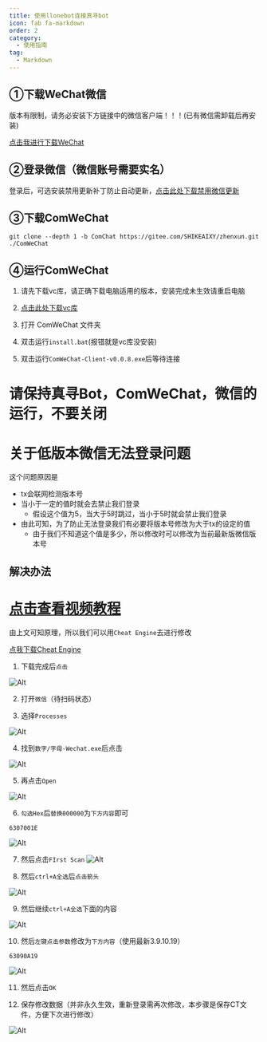 ```yaml
---
title: 使用llonebot连接真寻bot
icon: fab fa-markdown
order: 2
category:
  - 使用指南
tag:
  - Markdown
---
```


## ①下载WeChat微信

版本有限制，请务必安装下方链接中的微信客户端！！！(已有微信需卸载后再安装)

[点击我进行下载WeChat](https://musetransfer.com/s/edx8lnrvo)

## ②登录微信（微信账号需要实名）

登录后，可选安装禁用更新补丁防止自动更新，[点击此处下载禁用微信更新](https://gitee.com/SHIKEAIXYY/Trss-ComWeChat-Yunzai/releases/download/1.1/禁用pc微信自动升级补丁.exe)


## ③下载ComWeChat

```
git clone --depth 1 -b ComChat https://gitee.com/SHIKEAIXY/zhenxun.git ./ComWeChat
```

## ④运行ComWeChat

1. 请先下载vc库，请正确下载电脑适用的版本，安装完成未生效请重启电脑

2. [点击此处下载vc库](https://learn.microsoft.com/zh-cn/cpp/windows/latest-supported-vc-redist?view=msvc-170)

3. 打开 ComWeChat 文件夹

4. 双击运行`install.bat`(报错就是vc库没安装)

6. 双击运行`ComWeChat-Client-v0.0.8.exe`后等待连接

# 请保持真寻Bot，ComWeChat，微信的运行，不要关闭

# 关于低版本微信无法登录问题

这个问题原因是
 - tx会联网检测版本号
 - 当小于一定的值时就会去禁止我们登录
   - 假设这个值为5，当大于5时跳过，当小于5时就会禁止我们登录
 - 由此可知，为了防止无法登录我们有必要将版本号修改为大于tx的设定的值
   - 由于我们不知道这个值是多少，所以修改时可以修改为当前最新版微信版本号
   
## 解决办法

# [点击查看视频教程](https://www.bilibili.com/video/)

由上文可知原理，所以我们可以用`Cheat Engine`去进行修改

[点我下载Cheat Engine](https://www.cheatengine.org/downloads.php)

1. 下载完成后`点击`

![Alt](../img/Cheat1.png)

2. 打开`微信`（待扫码状态）

3. 选择`Processes`

![Alt](../img/Cheat2.png)

4. 找到`数字/字母-Wechat.exe`后点击

![Alt](../img/Cheat3.png)

5. 再点击`Open`

![Alt](../img/Cheat4.png)

6. `勾选Hex`后`替换000000`为`下方内容`即可

```
6307001E
```

![Alt](../img/Cheat5.png)

7. 然后点击`FIrst Scan`
![Alt](../img/Cheat6.png)

8. 然后`ctrl+A全选`后`点击箭头`

![Alt](../img/Cheat7.png)

9. 然后继续`ctrl+A全选`下面的内容

![Alt](../img/Cheat8.png)

10. 然后`左键点击参数`修改为`下方内容`（使用最新3.9.10.19）

```
63090A19
```

![Alt](../img/Cheat9.png)

11. 然后点击`OK`

12. 保存修改数据（并非永久生效，重新登录需再次修改，本步骤是保存CT文件，方便下次进行修改）

![Alt](../img/Cheat10.png)
